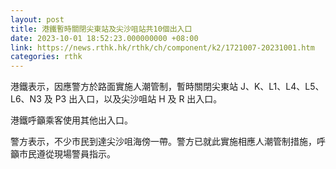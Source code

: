 ```yaml
---
layout: post
title: 港鐵暫時關閉尖東站及尖沙咀站共10個出入口
date: 2023-10-01 18:52:23.000000000 +08:00
link: https://news.rthk.hk/rthk/ch/component/k2/1721007-20231001.htm
categories: rthk
---
```


港鐵表示，因應警方於路面實施人潮管制，暫時關閉尖東站 J、K、L1、L4、L5、L6、N3 及 P3 出入口，以及尖沙咀站 H 及 R 出入口。

港鐵呼籲乘客使用其他出入口。

警方表示，不少市民到達尖沙咀海傍一帶。警方已就此實施相應人潮管制措施，呼籲市民遵從現場警員指示。

